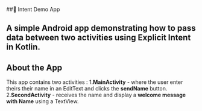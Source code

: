 ##🚀 Intent Demo App

A simple Android app demonstrating how to pass
data between two activities using **Explicit Intent** in Kotlin.
--
## **About the App**
This app contains two activities :
1.**MainActivity** - where the user enter theirs their name in an EditText and clicks the **sendName** button.
2.**SecondActivity** - receives the name and display a **welcome message with Name** using a TextView.
